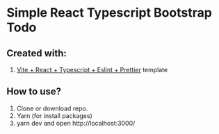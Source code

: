# Simple React Typescript Bootstrap Todo

## Created with:

1. [Vite + React + Typescript + Eslint + Prettier](https://github.com/TheSwordBreaker/vite-reactts-eslint-prettier) template

## How to use?

1. Clone or download repo.
2. Yarn (for install packages)
3. yarn dev and open http://localhost:3000/
